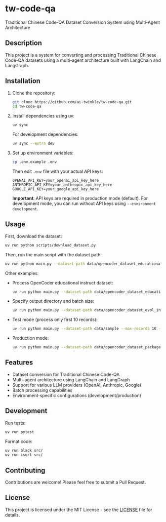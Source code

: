 # tw-code-qa

Traditional Chinese Code-QA Dataset Conversion System using Multi-Agent Architecture

## Description

This project is a system for converting and processing Traditional Chinese Code-QA datasets using a multi-agent architecture built with LangChain and LangGraph.

## Installation

1. Clone the repository:
   ```bash
   git clone https://github.com/ai-twinkle/tw-code-qa.git
   cd tw-code-qa
   ```

2. Install dependencies using uv:
   ```bash
   uv sync
   ```

   For development dependencies:
   ```bash
   uv sync --extra dev
   ```

3. Set up environment variables:
   ```bash
   cp .env.example .env
   ```
   
   Then edit `.env` file with your actual API keys:
   ```env
   OPENAI_API_KEY=your_openai_api_key_here
   ANTHROPIC_API_KEY=your_anthropic_api_key_here
   GOOGLE_API_KEY=your_google_api_key_here
   ```
   
   **Important**: API keys are required in production mode (default). For development mode, you can run without API keys using `--environment development`.

## Usage

First, download the dataset:

```bash
uv run python scripts/download_dataset.py
```

Then, run the main script with the dataset path:

```bash
uv run python main.py --dataset-path data/opencoder_dataset_educational_instruct --dataset-type opencoder
```

Other examples:

- Process OpenCoder educational instruct dataset:
  ```bash
  uv run python main.py --dataset-path data/opencoder_dataset_educational_instruct --dataset-type opencoder
  ```

- Specify output directory and batch size:
  ```bash
  uv run python main.py --dataset-path data/opencoder_dataset_evol_instruct --output-dir output/evol --batch-size 50
  ```

- Test mode (process only first 10 records):
  ```bash
  uv run python main.py --dataset-path data/sample --max-records 10 --environment development
  ```

- Production mode:
  ```bash
  uv run python main.py --dataset-path data/opencoder_dataset_package_instruct --environment production --batch-size 200
  ```

## Features

- Dataset conversion for Traditional Chinese Code-QA
- Multi-agent architecture using LangChain and LangGraph
- Support for various LLM providers (OpenAI, Anthropic, Google)
- Batch processing capabilities
- Environment-specific configurations (development/production)

## Development

Run tests:
```bash
uv run pytest
```

Format code:
```bash
uv run black src/
uv run isort src/
```

## Contributing

Contributions are welcome! Please feel free to submit a Pull Request.

## License

This project is licensed under the MIT License - see the [LICENSE](LICENSE) file for details.
